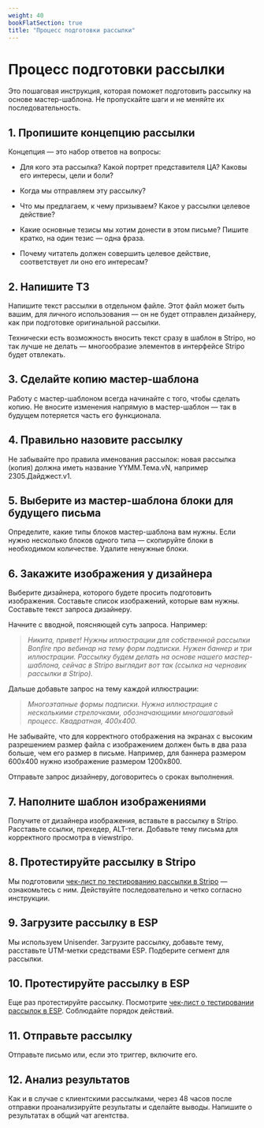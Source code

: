 ```yaml
---
weight: 40
bookFlatSection: true
title: "Процесс подготовки рассылки"
---
```

# Процесс подготовки рассылки

Это пошаговая инструкция, которая поможет подготовить рассылку на основе мастер-шаблона. Не пропускайте шаги и не меняйте их последовательность.

## 1. Пропишите концепцию рассылки

Концепция — это набор ответов на вопросы:

- Для кого эта рассылка? Какой портрет представителя ЦА? Каковы его интересы, цели и боли?

- Когда мы отправляем эту рассылку?

- Что мы предлагаем, к чему призываем? Какое у рассылки целевое действие?
 
- Какие основные тезисы мы хотим донести в этом письме? Пишите кратко, на один тезис — одна фраза.

- Почему читатель должен совершить целевое действие, соответствует ли оно его интересам?

## 2. Напишите ТЗ 


Напишите текст рассылки в отдельном файле. Этот файл может быть вашим, для личного использования — он не будет отправлен дизайнеру, как при подготовке оригинальной рассылки.

Технически есть возможность вносить текст сразу в шаблон в Stripo, но так лучше не делать — многообразие элементов в интерфейсе Stripo будет отвлекать.


## 3. Сделайте копию мастер-шаблона

Работу с мастер-шаблоном всегда начинайте с того, чтобы сделать копию. Не вносите изменения напрямую в мастер-шаблон — так в будущем потеряется часть его функционала.

## 4. Правильно назовите рассылку

Не забывайте про правила именования рассылок: новая рассылка (копия) должна иметь название YYMM.Тема.vN, например 2305.Дайджест.v1.

## 5. Выберите из мастер-шаблона блоки для будущего письма

Определите, какие типы блоков мастер-шаблона вам нужны. Если нужно несколько блоков одного типа — скопируйте блоки в необходимом количестве. Удалите ненужные блоки.

## 6. Закажите изображения у дизайнера

Выберите дизайнера, которого будете просить подготовить изображения. Составьте список изображений, которые вам нужны. Составьте текст запроса дизайнеру.

Начните с вводной, поясняющей суть запроса. Например:


>*Никита, привет! Нужны иллюстрации для собственной рассылки Bonfire про вебинар на тему форм подписки. Нужен баннер и три иллюстрации. Рассылку будем делать на основе нашего мастер-шаблона, сейчас в Stripo выглядит вот так (ссылка на черновик рассылки в Stripo).*

Дальше добавьте запрос на тему каждой иллюстрации:

>*Многоэтапные формы подписки. Нужна иллюстрация с несколькими стрелочками, обозначающими многошаговый процесс. Квадратная, 400х400.*

Не забывайте, что для корректного отображения на экранах с высоким разрешением размер файла с изображением должен быть в два раза больше, чем его размер в письме. Например, для баннера размером 600х400 нужно изображение размером 1200х800.

Отправьте запрос дизайнеру, договоритесь о сроках выполнения.


## 7. Наполните шаблон изображениями

Получите от дизайнера изображения, вставьте в рассылку в Stripo. Расставьте ссылки, прехедер, ALT-теги. Добавьте тему письма для корректного просмотра в viewstripo.


## 8. Протестируйте рассылку в Stripo

Мы подготовили [чек-лист по тестированию рассылки в Stripo](http://ds.bonfire.online/docs/checklists/checklist-stripo/) — ознакомьтесь с ним. Действуйте последовательно и четко согласно инструкции.

## 9. Загрузите рассылку в ESP

Мы используем Unisender. Загрузите рассылку, добавьте тему, расставьте UTM-метки средствами ESP. Подберите сегмент для рассылки.


## 10. Протестируйте рассылку в ESP

Еще раз протестируйте рассылку. Посмотрите [чек-лист о тестировании рассылок в ESP](http://ds.bonfire.online/docs/checklists/checklist-esp/). Соблюдайте порядок действий. 

## 11. Отправьте рассылку

Отправьте письмо или, если это триггер, включите его.

## 12. Анализ результатов

Как и в случае с клиентскими рассылками, через 48 часов после отправки проанализируйте результаты и сделайте выводы. Напишите о результатах в общий чат агентства.
